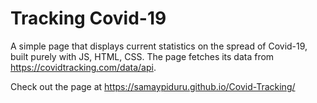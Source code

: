 # Tracking Covid-19

A simple page that displays current statistics on the spread of Covid-19, built purely with JS, HTML, CSS.
The page fetches its data from https://covidtracking.com/data/api.

Check out the page at https://samaypiduru.github.io/Covid-Tracking/
